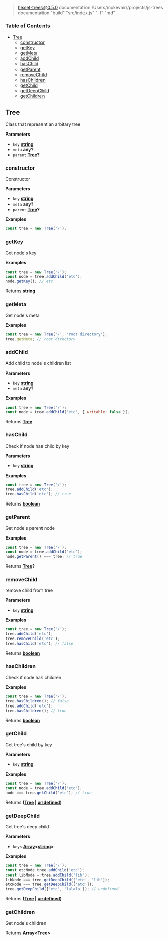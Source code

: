 
> hexlet-trees@0.5.0 documentation /Users/mokevnin/projects/js-trees
> documentation "build" "src/index.js" "-f" "md"

<!-- Generated by documentation.js. Update this documentation by updating the source code. -->

### Table of Contents

-   [Tree](#tree)
    -   [constructor](#constructor)
    -   [getKey](#getkey)
    -   [getMeta](#getmeta)
    -   [addChild](#addchild)
    -   [hasChild](#haschild)
    -   [getParent](#getparent)
    -   [removeChild](#removechild)
    -   [hasChildren](#haschildren)
    -   [getChild](#getchild)
    -   [getDeepChild](#getdeepchild)
    -   [getChildren](#getchildren)

## Tree

Class that represent an arbitary tree

**Parameters**

-   `key` **[string](https://developer.mozilla.org/en-US/docs/Web/JavaScript/Reference/Global_Objects/String)** 
-   `meta` **any?** 
-   `parent` **[Tree](#tree)?** 

### constructor

Constructor

**Parameters**

-   `key` **[string](https://developer.mozilla.org/en-US/docs/Web/JavaScript/Reference/Global_Objects/String)** 
-   `meta` **any?** 
-   `parent` **[Tree](#tree)?** 

**Examples**

```javascript
const tree = new Tree('/');
```

### getKey

Get node's key

**Examples**

```javascript
const tree = new Tree('/');
const node = tree.addChild('etc');
node.getKey(); // etc
```

Returns **[string](https://developer.mozilla.org/en-US/docs/Web/JavaScript/Reference/Global_Objects/String)** 

### getMeta

Get node's meta

**Examples**

```javascript
const tree = new Tree('/', 'root directory');
tree.getMeta; // root directory
```

### addChild

Add child to node's children list

**Parameters**

-   `key` **[string](https://developer.mozilla.org/en-US/docs/Web/JavaScript/Reference/Global_Objects/String)** 
-   `meta` **any?** 

**Examples**

```javascript
const tree = new Tree('/');
const node = tree.addChild('etc', { writable: false });
```

Returns **[Tree](#tree)** 

### hasChild

Check if node has child by key

**Parameters**

-   `key` **[string](https://developer.mozilla.org/en-US/docs/Web/JavaScript/Reference/Global_Objects/String)** 

**Examples**

```javascript
const tree = new Tree('/');
tree.addChild('etc');
tree.hasChild('etc'); // true
```

Returns **[boolean](https://developer.mozilla.org/en-US/docs/Web/JavaScript/Reference/Global_Objects/Boolean)** 

### getParent

Get node's parent node

**Examples**

```javascript
const tree = new Tree('/');
const node = tree.addChild('etc');
node.getParent() === tree; // true
```

Returns **[Tree](#tree)?** 

### removeChild

remove child from tree

**Parameters**

-   `key` **[string](https://developer.mozilla.org/en-US/docs/Web/JavaScript/Reference/Global_Objects/String)** 

**Examples**

```javascript
const tree = new Tree('/');
tree.addChild('etc');
tree.removeChild('etc');
tree.hasChild('etc'); // false
```

Returns **[boolean](https://developer.mozilla.org/en-US/docs/Web/JavaScript/Reference/Global_Objects/Boolean)** 

### hasChildren

Check if node has children

**Examples**

```javascript
const tree = new Tree('/');
tree.hasChildren(); // false
tree.addChild('etc');
tree.hasChildren(); // true
```

Returns **[boolean](https://developer.mozilla.org/en-US/docs/Web/JavaScript/Reference/Global_Objects/Boolean)** 

### getChild

Get tree's child by key

**Parameters**

-   `key` **[string](https://developer.mozilla.org/en-US/docs/Web/JavaScript/Reference/Global_Objects/String)** 

**Examples**

```javascript
const tree = new Tree('/');
const node = tree.addChild('etc');
node === tree.getChild('etc'); // true
```

Returns **([Tree](#tree) \| [undefined](https://developer.mozilla.org/en-US/docs/Web/JavaScript/Reference/Global_Objects/undefined))** 

### getDeepChild

Get tree's deep child

**Parameters**

-   `keys` **[Array](https://developer.mozilla.org/en-US/docs/Web/JavaScript/Reference/Global_Objects/Array)&lt;[string](https://developer.mozilla.org/en-US/docs/Web/JavaScript/Reference/Global_Objects/String)>** 

**Examples**

```javascript
const tree = new Tree('/');
const etcNode tree.addChild('etc');
const libNode = tree.addChild('lib');
libNode === tree.getDeepChild(['etc', 'lib']);
etcNode === tree.getDeepChild(['etc']);
tree.getDeepChild(['etc', 'lalala']); // undefined
```

Returns **([Tree](#tree) \| [undefined](https://developer.mozilla.org/en-US/docs/Web/JavaScript/Reference/Global_Objects/undefined))** 

### getChildren

Get node's children

Returns **[Array](https://developer.mozilla.org/en-US/docs/Web/JavaScript/Reference/Global_Objects/Array)&lt;[Tree](#tree)>** 
